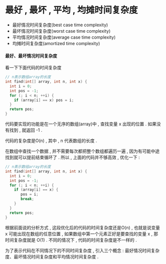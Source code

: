 # 最好 , 最坏 , 平均 , 均摊时间复杂度

* 最好情况时间复杂度\(best case time complexity\)
* 最坏情况时间复杂度\(worst case time complexity\)
* 平均情况时间复杂度\(average case time complexity\)
* 均摊时间复杂度\(amortized time complexity\)

#### 最好、最坏情况时间复杂度

看一下下面代码的时间复杂度

```cpp
// n表示数组array的长度
int find(int[] array, int n, int x) {
  int i = 0;
  int pos = -1;
  for (; i < n; ++i) {
    if (array[i] == x) pos = i;
  }
  return pos;
}
```

代码要实现的功能是在一个无序的数组\(array\)中 , 查找变量 x 出现的位置 . 如果没有找到 , 就返回 -1 .

代码的复杂度是O\(n\) , 其中 , n 代表数组的长度 .

在数组中查找一个数据 , 并不需要每次都把整个数组都遍历一遍 , 因为有可能中途找到就可以提前结束循环了 . 所以 , 上面的代码并不够高效 , 优化一下 :

```cpp
// n表示数组array的长度
int find(int[] array, int n, int x) {
  int i = 0;
  int pos = -1;
  for (; i < n; ++i) {
    if (array[i] == x) {
       pos = i;
       break;
    }
  }
  return pos;
}
```

根据前面说的分析方式 , 这段优化后的代码的时间复杂度还是O\(n\) , 也就是说变量 x 可能出现在数组的任意位置 , 如果数组中第一个元素正好是要查找的变量 x , 那时间复杂度就是 O\(1\) . 不同的情况下 , 代码的时间复杂度是不一样的 . 

为了表示代码在不同情况下的不同时间复杂度 , 引入三个概念 : 最好情况时间复杂度、最坏情况时间复杂度和平均情况时间复杂度 . 

